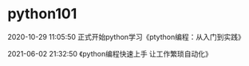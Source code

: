 # python101

2020-10-29 11:05:50	正式开始python学习《ptython编程：从入门到实践》

2021-06-02 21:32:50	《python编程快速上手 让工作繁琐自动化》